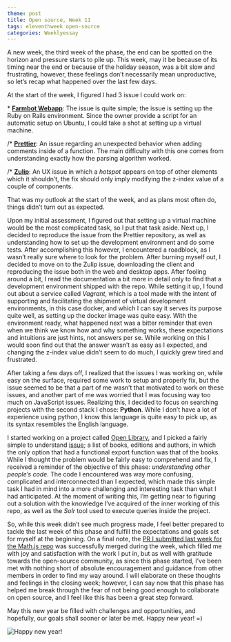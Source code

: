 ```yaml
---
theme: post
title: Open source, Week 11
tags: eleventhweek open-source
categories: Weeklyessay
---
```


A new week, the third week of the phase, the end can be spotted on the horizon and pressure starts to pile up. This week, may it be because of its timing near the end or because of the holiday season, was a bit slow and frustrating, however, these feelings don’t necessarily mean unproductive, so let’s recap what happened over the last few days. 

At the start of the week, I figured I had 3 issue I could work on:  

\* **[Farmbot Webapp](https://github.com/FarmBot/Farmbot-Web-App/issues/1632)**: The issue is quite simple; the issue is setting up the Ruby on Rails environment. Since the owner provide a script for an automatic setup on Ubuntu, I could take a shot at setting up a virtual machine. 

/* **[Prettier](https://github.com/prettier/prettier/issues/11639)**: An issue regarding an unexpected behavior when adding comments inside of a function. The main difficulty with this one comes from understanding exactly how the parsing algorithm worked. 

/* **[Zulip](https://github.com/zulip/zulip/issues/20526)**: An UX issue in which a *hotspot* appears on top of other elements which it shouldn’t, the fix should only imply modifying the z-index value of a couple of components. 

That was my outlook at the start of the week, and as plans most often do, things didn’t turn out as expected. 

Upon my initial assessment, I figured out that setting up a virtual machine would be the most complicated task, so I put that task aside. Next up, I decided to reproduce the issue from the Prettier repository, as well as understanding how to set up the development environment and do some tests. After accomplishing this however, I encountered a roadblock, as I wasn’t really sure where to look for the problem. After burning myself out, I decided to move on to the Zulip issue, downloading the client and reproducing the issue both in the web and desktop apps. After fooling around a bit, I read the documentation a bit more in detail only to find that a development environment shipped with the repo. While setting it up, I found out about a service called *Vagrant*, which is a tool made with the intent of supporting and facilitating the shipment of virtual development environments, in this case docker, and which I can say it serves its purpose quite well, as setting up the docker image was quite easy. With the environment ready, what happened next was a bitter reminder that even when we think we know how and why something works, these expectations and intuitions are just hints, not answers per se. While working on this I would soon find out that the answer wasn’t as easy as I expected, and changing the z-index value didn’t seem to do much, I quickly grew tired and frustrated. 

After taking a few days off, I realized that the issues I was working on, while easy on the surface, required some work to setup and properly fix, but the issue seemed to be that a part of me wasn’t that motivated to work on these issues, and another part of me was worried that I was focusing way too much on JavaScript issues. Realizing this, I decided to focus on searching projects with the second stack I chose: **Python**. While I don’t have a lot of experience using python, I know this language is quite easy to pick up, as its syntax resembles the English language. 

I started working on a project called [Open Library](https://github.com/internetarchive/openlibrary/), and I picked a fairly simple to understand [issue](https://github.com/internetarchive/openlibrary/issues/5868); a list of books, editions and authors, in which the only option that had a functional export function was that of the books. While I thought the problem would be fairly easy to comprehend and fix, I received a reminder of the objective of this phase: *understanding other people’s code*. The code I encountered was way more confusing, complicated and interconnected than I expected, which made this simple task I had in mind into a more challenging and interesting task than what I had anticipated. At the moment of writing this, I’m getting near to figuring out a solution with the knowledge I’ve acquired of the inner working of this repo, as well as the *Solr* tool used to execute queries inside the project. 

So, while this week didn’t see much progress made, I feel better prepared to tackle the last week of this phase and fulfill the expectations and goals set for myself at the beginning. On a final note, the [PR I submitted last week for the Math.js repo](https://github.com/josdejong/mathjs/pull/2367) was successfully merged during the week, which filled me with joy and satisfaction with the work I put in, but as well with gratitude towards the open-source community, as since this phase started, I’ve been met with nothing short of absolute encouragement and guidance from other members in order to find my way around. I will elaborate on these thoughts and feelings in the closing week; however, I can say now that this phase has helped me break through the fear of not being good enough to collaborate on open source, and I feel like this has been a great step forward. 

 
May this new year be filled with challenges and opportunities, and hopefully, our goals shall sooner or later be met. Happy new year! =) 

 

![Happy new year!](https://c.tenor.com/ZwVuJ1XPHK8AAAAM/happy-new-year-2022.gif) 
